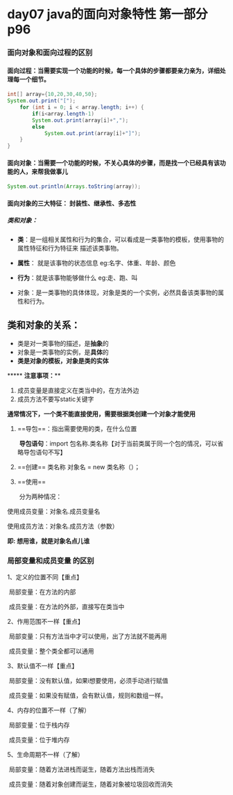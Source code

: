 # day07  java的面向对象特性 第一部分 p96

### 面向对象和面向过程的区别

#### 面向过程：当需要实现一个功能的时候，每一个具体的步骤都要亲力亲为，详细处理每一个细节。

```java
int[] array={10,20,30,40,50};
System.out.print("[");
    for (int i = 0; i < array.length; i++) {
        if(i<array.length-1)
        System.out.print(array[i]+",");
        else
            System.out.print(array[i]+"]");
    }
}
```

#### 面向对象：当需要一个功能的时候，不关心具体的步骤，而是找一个已经具有该功能的人，来帮我做事儿

```java
System.out.println(Arrays.toString(array));
```



#### 面向对象的三大特征：  封装性、继承性、多态性

##### 类和对象：

* **类**：是一组相关属性和行为的集合，可以看成是一类事物的模板，使用事物的属性特征和行为特征来   描述该类事物。

* **属性**： 就是该事物的状态信息           eg:名字、体重、年龄、颜色
* **行为**：就是该事物能够做什么            eg:走、跑、叫



* 对象：是一类事物的具体体现，对象是类的一个实例，必然具备该类事物的属性和行为。

## 类和对象的关系：

* 类是对一类事物的描述，是**抽象**的
* 对象是一类事物的实例，是**具体**的
* **类是对象的模板，对象是类的实体**



***** **注意事项：****

1. 成员变量是直接定义在类当中的，在方法外边
2. 成员方法不要写static关键字



**通常情况下，一个类不能直接使用，需要根据类创建一个对象才能使用**

1. ==导包==：指出需要使用的类，在什么位置  

   ​            **导包语句**：import   包名称.类名称【对于当前类属于同一个包的情况，可以省略导包语句不写】

2. ==创建==     类名称    对象名  =    new  类名称（）；

3. ==使用==       

   ​          分为两种情况：

使用成员变量：对象名.成员变量名

使用成员方法：对象名.成员方法（参数）

**即: 想用谁，就是对象名点儿谁**



### 局部变量和成员变量   的区别

1、定义的位置不同【重点】

​	局部变量：在方法的内部

​	成员变量：在方法的外部，直接写在类当中

2、作用范围不一样【重点】

​	局部变量：只有方法当中才可以使用，出了方法就不能再用

​	成员变量：整个类全都可以通用

3、默认值不一样【重点】

​		局部变量：没有默认值，如果i想要使用，必须手动进行赋值

​		成员变量：如果没有赋值，会有默认值，规则和数组一样。

4、内存的位置不一样（了解）

​		局部变量：位于栈内存

​		成员变量：位于堆内存

5、生命周期不一样（了解）

​		局部变量：随着方法进栈而诞生，随着方法出栈而消失

​		成员变量：随着对象创建而诞生，随着对象被垃圾回收而消失

